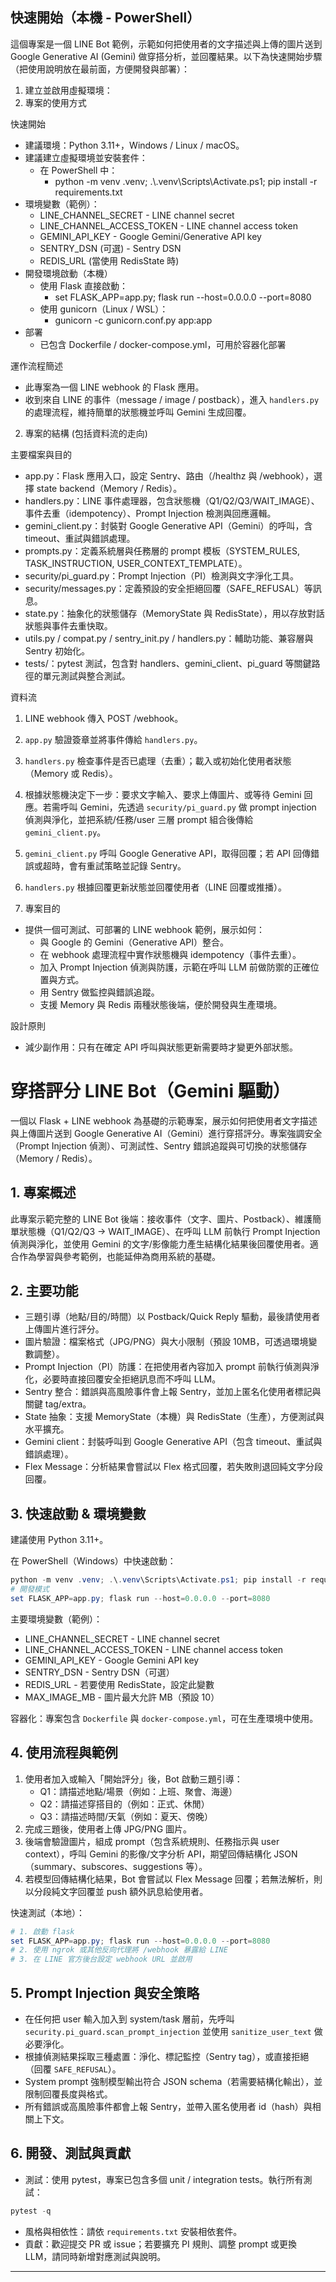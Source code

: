 ## 快速開始（本機 - PowerShell）

這個專案是一個 LINE Bot 範例，示範如何把使用者的文字描述與上傳的圖片送到 Google Generative AI (Gemini) 做穿搭分析，並回覆結果。以下為快速開始步驟（把使用說明放在最前面，方便開發與部署）：

1. 建立並啟用虛擬環境：
1. 專案的使用方式

快速開始

- 建議環境：Python 3.11+，Windows / Linux / macOS。
- 建議建立虛擬環境並安裝套件：
   - 在 PowerShell 中：
      - python -m venv .venv; .\\.venv\\Scripts\\Activate.ps1; pip install -r requirements.txt
- 環境變數（範例）：
   - LINE_CHANNEL_SECRET - LINE channel secret
   - LINE_CHANNEL_ACCESS_TOKEN - LINE channel access token
   - GEMINI_API_KEY - Google Gemini/Generative API key
   - SENTRY_DSN (可選) - Sentry DSN
   - REDIS_URL (當使用 RedisState 時)
- 開發環境啟動（本機）
   - 使用 Flask 直接啟動：
      - set FLASK_APP=app.py; flask run --host=0.0.0.0 --port=8080
   - 使用 gunicorn（Linux / WSL）：
      - gunicorn -c gunicorn.conf.py app:app
- 部署
   - 已包含 Dockerfile / docker-compose.yml，可用於容器化部署

運作流程簡述

- 此專案為一個 LINE webhook 的 Flask 應用。
- 收到來自 LINE 的事件（message / image / postback），進入 `handlers.py` 的處理流程，維持簡單的狀態機並呼叫 Gemini 生成回覆。


2. 專案的結構 (包括資料流的走向)

主要檔案與目的

- app.py：Flask 應用入口，設定 Sentry、路由（/healthz 與 /webhook），選擇 state backend（Memory / Redis）。
- handlers.py：LINE 事件處理器，包含狀態機（Q1/Q2/Q3/WAIT_IMAGE）、事件去重（idempotency）、Prompt Injection 檢測與回應邏輯。
- gemini_client.py：封裝對 Google Generative API（Gemini）的呼叫，含 timeout、重試與錯誤處理。
- prompts.py：定義系統層與任務層的 prompt 模板（SYSTEM_RULES, TASK_INSTRUCTION, USER_CONTEXT_TEMPLATE）。
- security/pi_guard.py：Prompt Injection（PI）檢測與文字淨化工具。
- security/messages.py：定義預設的安全拒絕回覆（SAFE_REFUSAL）等訊息。
- state.py：抽象化的狀態儲存（MemoryState 與 RedisState），用以存放對話狀態與事件去重快取。
- utils.py / compat.py / sentry_init.py / handlers.py：輔助功能、兼容層與 Sentry 初始化。
- tests/：pytest 測試，包含對 handlers、gemini_client、pi_guard 等關鍵路徑的單元測試與整合測試。

資料流

1. LINE webhook 傳入 POST /webhook。
2. `app.py` 驗證簽章並將事件傳給 `handlers.py`。
3. `handlers.py` 檢查事件是否已處理（去重）；載入或初始化使用者狀態（Memory 或 Redis）。
4. 根據狀態機決定下一步：要求文字輸入、要求上傳圖片、或等待 Gemini 回應。若需呼叫 Gemini，先透過 `security/pi_guard.py` 做 prompt injection 偵測與淨化，並把系統/任務/user 三層 prompt 組合後傳給 `gemini_client.py`。
5. `gemini_client.py` 呼叫 Google Generative API，取得回覆；若 API 回傳錯誤或超時，會有重試策略並記錄 Sentry。
6. `handlers.py` 根據回覆更新狀態並回覆使用者（LINE 回覆或推播）。


3. 專案目的

- 提供一個可測試、可部署的 LINE webhook 範例，展示如何：
   - 與 Google 的 Gemini（Generative API）整合。
   - 在 webhook 處理流程中實作狀態機與 idempotency（事件去重）。
   - 加入 Prompt Injection 偵測與防護，示範在呼叫 LLM 前做防禦的正確位置與方式。
   - 用 Sentry 做監控與錯誤追蹤。
   - 支援 Memory 與 Redis 兩種狀態後端，便於開發與生產環境。

設計原則

- 減少副作用：只有在確定 API 呼叫與狀態更新需要時才變更外部狀態。
# 穿搭評分 LINE Bot（Gemini 驅動）

一個以 Flask + LINE webhook 為基礎的示範專案，展示如何把使用者文字描述與上傳圖片送到 Google Generative AI（Gemini）進行穿搭評分。專案強調安全（Prompt Injection 偵測）、可測試性、Sentry 錯誤追蹤與可切換的狀態儲存（Memory / Redis）。

## 1. 專案概述

此專案示範完整的 LINE Bot 後端：接收事件（文字、圖片、Postback）、維護簡單狀態機（Q1/Q2/Q3 -> WAIT_IMAGE）、在呼叫 LLM 前執行 Prompt Injection 偵測與淨化，並使用 Gemini 的文字/影像能力產生結構化結果後回覆使用者。適合作為學習與參考範例，也能延伸為商用系統的基礎。

## 2. 主要功能

- 三題引導（地點/目的/時間）以 Postback/Quick Reply 驅動，最後請使用者上傳圖片進行評分。
- 圖片驗證：檔案格式（JPG/PNG）與大小限制（預設 10MB，可透過環境變數調整）。
- Prompt Injection（PI）防護：在把使用者內容加入 prompt 前執行偵測與淨化，必要時直接回覆安全拒絕訊息而不呼叫 LLM。
- Sentry 整合：錯誤與高風險事件會上報 Sentry，並加上匿名化使用者標記與關鍵 tag/extra。
- State 抽象：支援 MemoryState（本機）與 RedisState（生產），方便測試與水平擴充。
- Gemini client：封裝呼叫到 Google Generative API（包含 timeout、重試與錯誤處理）。
- Flex Message：分析結果會嘗試以 Flex 格式回覆，若失敗則退回純文字分段回覆。

## 3. 快速啟動 & 環境變數

建議使用 Python 3.11+。

在 PowerShell（Windows）中快速啟動：

```powershell
python -m venv .venv; .\.venv\Scripts\Activate.ps1; pip install -r requirements.txt
# 開發模式
set FLASK_APP=app.py; flask run --host=0.0.0.0 --port=8080
```

主要環境變數（範例）：

- LINE_CHANNEL_SECRET - LINE channel secret
- LINE_CHANNEL_ACCESS_TOKEN - LINE channel access token
- GEMINI_API_KEY - Google Gemini API key
- SENTRY_DSN - Sentry DSN（可選）
- REDIS_URL - 若要使用 RedisState，設定此變數
- MAX_IMAGE_MB - 圖片最大允許 MB（預設 10）

容器化：專案包含 `Dockerfile` 與 `docker-compose.yml`，可在生產環境中使用。

## 4. 使用流程與範例

1. 使用者加入或輸入「開始評分」後，Bot 啟動三題引導：
   - Q1：請描述地點/場景（例如：上班、聚會、海邊）
   - Q2：請描述穿搭目的（例如：正式、休閒）
   - Q3：請描述時間/天氣（例如：夏天、傍晚）
2. 完成三題後，使用者上傳 JPG/PNG 圖片。
3. 後端會驗證圖片，組成 prompt（包含系統規則、任務指示與 user context），呼叫 Gemini 的影像/文字分析 API，期望回傳結構化 JSON（summary、subscores、suggestions 等）。
4. 若模型回傳結構化結果，Bot 會嘗試以 Flex Message 回覆；若無法解析，則以分段純文字回覆並 push 額外訊息給使用者。

快速測試（本地）：

```powershell
# 1. 啟動 flask
set FLASK_APP=app.py; flask run --host=0.0.0.0 --port=8080
# 2. 使用 ngrok 或其他反向代理將 /webhook 暴露給 LINE
# 3. 在 LINE 官方後台設定 webhook URL 並啟用
```

## 5. Prompt Injection 與安全策略

- 在任何把 user 輸入加入到 system/task 層前，先呼叫 `security.pi_guard.scan_prompt_injection` 並使用 `sanitize_user_text` 做必要淨化。
- 根據偵測結果採取三種處置：淨化、標記監控（Sentry tag），或直接拒絕（回覆 `SAFE_REFUSAL`）。
- System prompt 強制模型輸出符合 JSON schema（若需要結構化輸出），並限制回覆長度與格式。
- 所有錯誤或高風險事件都會上報 Sentry，並帶入匿名使用者 id（hash）與相關上下文。

## 6. 開發、測試與貢獻

- 測試：使用 pytest，專案已包含多個 unit / integration tests。執行所有測試：

```powershell
pytest -q
```

- 風格與相依性：請依 `requirements.txt` 安裝相依套件。
- 貢獻：歡迎提交 PR 或 issue；若要擴充 PI 規則、調整 prompt 或更換 LLM，請同時新增對應測試與說明。

---
